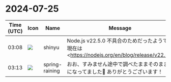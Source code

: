 # 2024-07-25

|Time (UTC)|Icon|Name|Message|
|---|---|---|---|
|03:08|![](https://avatars.slack-edge.com/2018-04-27/354445776386_e258f5ed5ba887b08668_72.jpg)|shinyu|Node.js v22.5.0 不具合のためだったようで、現在は <https://nodejs.org/en/blog/release/v22.5.1|v22.5.1> に更新されているので、この問題は解決しました。問題なくなったので、私の方でマージしてCLIリリースしますね ＞ `@spring-raining`<br><blockquote>Node.js® is a JavaScript runtime built on Chrome's V8 JavaScript engine.</blockquote>|
|03:13|![](https://secure.gravatar.com/avatar/1ac180f0868137292905c311b5fff781.jpg?s=72&d=https%3A%2F%2Fa.slack-edge.com%2Fdf10d%2Fimg%2Favatars%2Fava_0021-72.png)|spring-raining|おお、すみません途中で調べたままそのままになってました🙇 ありがとうございます！|
